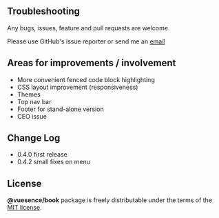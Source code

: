 ## Troubleshooting

Any bugs, issues, feature and pull requests are welcome

Please use GitHub's issue reporter or send me an <a href="mailto:ruslan.makarov@gmail.com">email</a>


## Areas for improvements / involvement
- More convenient fenced code block highlighting
- CSS layout improvement (responsiveness)
- Themes
- Top nav bar
- Footer for stand-alone version
- CEO issue

## Change Log

- 0.4.0 first release
- 0.4.2 small fixes on menu

## License

**@vuesence/book** package is freely distributable under the terms of the [MIT license](LICENSE).

